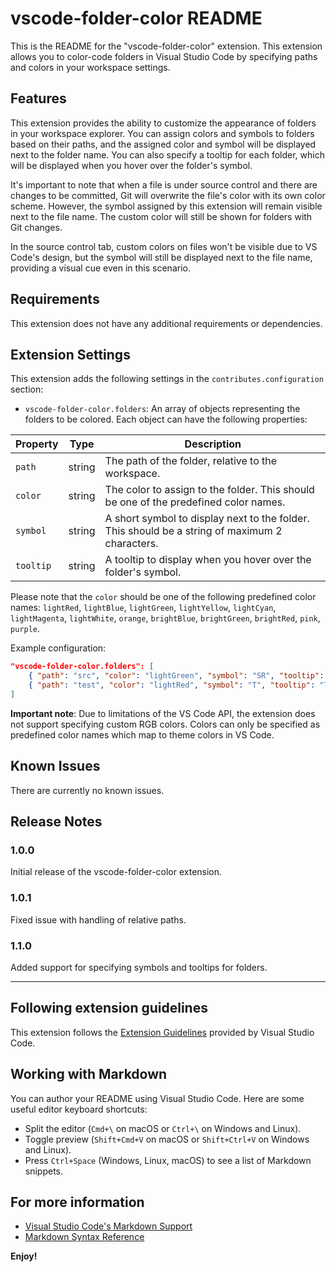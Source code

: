 # vscode-folder-color README

This is the README for the "vscode-folder-color" extension. This extension allows you to color-code folders in Visual Studio Code by specifying paths and colors in your workspace settings.

## Features

This extension provides the ability to customize the appearance of folders in your workspace explorer. You can assign colors and symbols to folders based on their paths, and the assigned color and symbol will be displayed next to the folder name. You can also specify a tooltip for each folder, which will be displayed when you hover over the folder's symbol.

It's important to note that when a file is under source control and there are changes to be committed, Git will overwrite the file's color with its own color scheme. However, the symbol assigned by this extension will remain visible next to the file name. The custom color will still be shown for folders with Git changes.

In the source control tab, custom colors on files won't be visible due to VS Code's design, but the symbol will still be displayed next to the file name, providing a visual cue even in this scenario.

## Requirements

This extension does not have any additional requirements or dependencies.

## Extension Settings

This extension adds the following settings in the `contributes.configuration` section:

- `vscode-folder-color.folders`: An array of objects representing the folders to be colored. Each object can have the following properties:

| Property  | Type   | Description                                                                                    |
| --------- | ------ | ---------------------------------------------------------------------------------------------- |
| `path`    | string | The path of the folder, relative to the workspace.                                             |
| `color`   | string | The color to assign to the folder. This should be one of the predefined color names.           |
| `symbol`  | string | A short symbol to display next to the folder. This should be a string of maximum 2 characters. |
| `tooltip` | string | A tooltip to display when you hover over the folder's symbol.                                  |

Please note that the `color` should be one of the following predefined color names: `lightRed`, `lightBlue`, `lightGreen`, `lightYellow`, `lightCyan`, `lightMagenta`, `lightWhite`, `orange`, `brightBlue`, `brightGreen`, `brightRed`, `pink`, `purple`.

Example configuration:

```json
"vscode-folder-color.folders": [
    { "path": "src", "color": "lightGreen", "symbol": "SR", "tooltip": "Source files" },
    { "path": "test", "color": "lightRed", "symbol": "T", "tooltip": "Test files" }
]
```

**Important note**: Due to limitations of the VS Code API, the extension does not support specifying custom RGB colors. Colors can only be specified as predefined color names which map to theme colors in VS Code.

## Known Issues

There are currently no known issues.

## Release Notes

### 1.0.0

Initial release of the vscode-folder-color extension.

### 1.0.1

Fixed issue with handling of relative paths.

### 1.1.0

Added support for specifying symbols and tooltips for folders.

---

## Following extension guidelines

This extension follows the [Extension Guidelines](https://code.visualstudio.com/api/references/extension-guidelines) provided by Visual Studio Code.

## Working with Markdown

You can author your README using Visual Studio Code. Here are some useful editor keyboard shortcuts:

- Split the editor (`Cmd+\` on macOS or `Ctrl+\` on Windows and Linux).
- Toggle preview (`Shift+Cmd+V` on macOS or `Shift+Ctrl+V` on Windows and Linux).
- Press `Ctrl+Space` (Windows, Linux, macOS) to see a list of Markdown snippets.

## For more information

- [Visual Studio Code's Markdown Support](http://code.visualstudio.com/docs/languages/markdown)
- [Markdown Syntax Reference](https://help.github.com/articles/markdown-basics/)

**Enjoy!**
